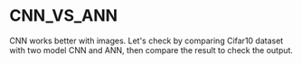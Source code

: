 # CNN_VS_ANN
CNN works better with images. Let's check by comparing Cifar10 dataset with two model CNN and ANN, then compare the result to check the output.
